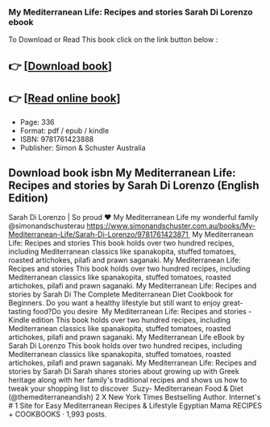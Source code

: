### My Mediterranean Life: Recipes and stories Sarah Di Lorenzo ebook

To Download or Read This book click on the link button below :

## 👉  [**[Download book](http://get-pdfs.com/download.php?group=book&from=github.com&id=720781&lnk=1079 "Download book")**]

## 👉  [**[Read online book](http://get-pdfs.com/download.php?group=book&from=github.com&id=720781&lnk=1079 "Read online book")**]


* Page: 336
* Format: pdf / epub / kindle
* ISBN: 9781761423888
* Publisher: Simon &amp; Schuster Australia



## Download book isbn My Mediterranean Life: Recipes and stories by Sarah Di Lorenzo (English Edition)



 Sarah Di Lorenzo | So proud ❤️ My Mediterranean Life my wonderful family @simonandschusterau https://www.simonandschuster.com.au/books/My-Mediterranean-Life/Sarah-Di-Lorenzo/9781761423871 
 My Mediterranean Life: Recipes and stories This book holds over two hundred recipes, including Mediterranean classics like spanakopita, stuffed tomatoes, roasted artichokes, pilafi and prawn saganaki.
 My Mediterranean Life: Recipes and stories This book holds over two hundred recipes, including Mediterranean classics like spanakopita, stuffed tomatoes, roasted artichokes, pilafi and prawn saganaki.
 My Mediterranean Life: Recipes and stories by Sarah Di The Complete Mediterranean Diet Cookbook for Beginners. Do you want a healthy lifestyle but still want to enjoy great-tasting food?Do you desire 
 My Mediterranean Life: Recipes and stories - Kindle edition This book holds over two hundred recipes, including Mediterranean classics like spanakopita, stuffed tomatoes, roasted artichokes, pilafi and prawn saganaki.
 My Mediterranean Life eBook by Sarah Di Lorenzo This book holds over two hundred recipes, including Mediterranean classics like spanakopita, stuffed tomatoes, roasted artichokes, pilafi and prawn saganaki.
 My Mediterranean Life: Recipes and stories by Sarah Di Sarah shares stories about growing up with Greek heritage along with her family&#039;s traditional recipes and shows us how to tweak your shopping list to discover 
 Suzy- Mediterranean Food &amp; Diet (@themediterraneandish) 2 X New York Times Bestselling Author. Internet&#039;s # 1 Site for Easy Mediterranean Recipes &amp; Lifestyle Egyptian Mama RECIPES + COOKBOOKS · 1,993 posts.





